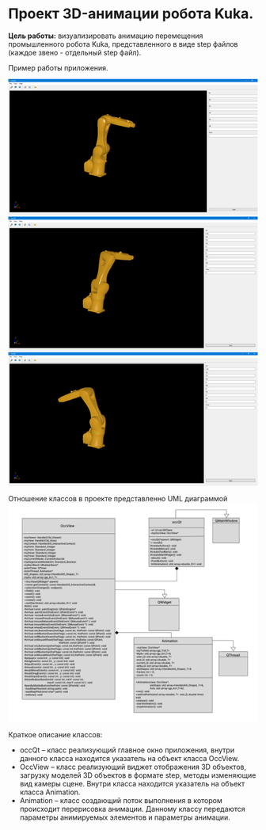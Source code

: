 # Проект 3D-анимации робота Kuka.

**Цель работы:** визуализировать анимацию перемещения промышленного робота Kuka, представленного в виде step файлов (каждое звено - отдельный step файл).

Пример работы приложения.


![Начальное положение](images/anim1.png)
![Среднее положение](images/anim2.png)
![Конечное положение](images/anim3.png)

Отношение классов в проекте представленно UML диаграммой
![установщик Open Cascade](images/UML.png)

Краткое описание классов:

* occQt – класс реализующий главное окно приложения, внутри данного класса находится указатель на объект класса OccView.
* OccView – класс реализующий виджет отображения 3D объектов, загрузку моделей 3D объектов в формате step, методы изменяющие вид камеры сцене. Внутри класса находится указатель на объект класса Animation.
* Animation – класс создающий поток выполнения в котором происходит перерисовка анимации. Данному классу передаются параметры анимируемых элементов и параметры анимации.
